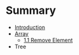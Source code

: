 # Summary

* [Introduction](README.md)
* [Array](chapter1.md)
   * [1.1 Remove Element](11_remove_element.md)
* Tree

